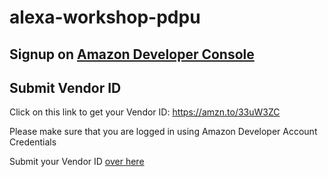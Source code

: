 # alexa-workshop-pdpu

## Signup on [Amazon Developer Console](https://amzn.to/2NO8Vnc)

## Submit Vendor ID
 Click on this link to get your Vendor ID: https://amzn.to/33uW3ZC
 
 Please make sure that you are logged in using Amazon Developer Account Credentials 

 Submit your Vendor ID [over here](http://bit.ly/PDPUALEXAWP)
